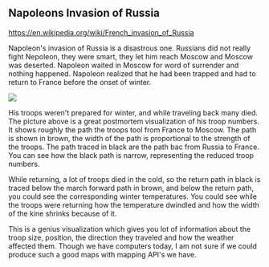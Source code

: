 ## Napoleons Invasion of Russia

<https://en.wikipedia.org/wiki/French_invasion_of_Russia>

Napoleon's invasion of Russia is a disastrous one. Russians did not really fight Nepoleon, they were smart, they let him reach Moscow and Moscow was deserted. Napoleon waited in Moscow for word of surrender and nothing happened. Napoleon realized that he had been trapped and had to return to France before the onset of winter.

![](https://upload.wikimedia.org/wikipedia/commons/2/29/Minard.png)

His troops weren't prepared for winter, and while traveling back many died. The picture above is a great postmortem visualization of his troop numbers. It shows roughly the path the troops tool from France to Moscow. The path is shown in brown, the width of the path is proportional to the strength of the troops. The path traced in black are the path bac from Russia to France. You can see how the black path is narrow, representing the reduced troop numbers.

While returning, a lot of troops died in the cold, so the return path in black is traced below the march forward path in brown, and below the return path, you could see the corresponding winter temperatures. You could see while the troops were returning how the temperature dwindled and how the width of the kine shrinks because of it.

This is a genius visualization which gives you lot of information about the troop size, position, the direction they traveled and how the weather affected them. Though we have computers today, I am not sure if we could produce such a good maps with mapping API's we have.
